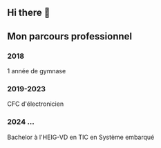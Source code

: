 ## Hi there 👋

## Mon parcours professionnel

### 2018 

1 année de gymnase

### 2019-2023

CFC d'électronicien

### 2024 ...

Bachelor à l'HEIG-VD en TIC en Système embarqué
<!--
**thomasstaheli/thomasstaheli** is a ✨ _special_ ✨ repository because its `README.md` (this file) appears on your GitHub profile.

Here are some ideas to get you started:

- 🔭 I’m currently working on ...
- 🌱 I’m currently learning ...
- 👯 I’m looking to collaborate on ...
- 🤔 I’m looking for help with ...
- 💬 Ask me about ...
- 📫 How to reach me: ...
- 😄 Pronouns: ...
- ⚡ Fun fact: ...
-->
